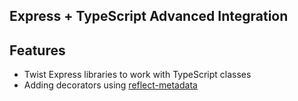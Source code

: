 ## Express + TypeScript Advanced Integration

## Features

- Twist Express libraries to work with TypeScript classes
- Adding decorators using [reflect-metadata](https://www.npmjs.com/package/reflect-metadata)
